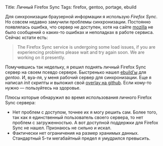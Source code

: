 Title: Личный Firefox Sync
Tags: firefox, gentoo, portage, ebuild

Для синхронизации браузерной  информации я использую *Firefox  Sync*.  Но совсем
недавно замучили проблемы синхронизации. Постоянно появлялась ошибка, что сервер
не доступен, хотя  на сайте [mozilla][sync-status] не было  сообщений о каких-то
ошибках и неполадках в работе сервиса. Сейчас кстати есть:

> The  Firefox  Sync  service  is  undergoing  some  load  issues,  if  you  are
> experiencing problems  please wait and  try again soon.  We are working  on it
> presently.

Помучившись так  недельку, я решил поднять  личный Firefox Sync сервер  на своем
псевдо сервере. Быстренько нашел [ebuild'ы][ebuild]  для *gentoo*.  И, вуа-ля, у
меня рабочий  сервер для синхронизации. Еще  я написал *init* скрипты  и выложил
свой [overlay  на github][puzan-overlay].  Если  кому-то нужно —  пользуйтесь на
здоровье.

Плюсы которые обнаружил во время использования личного Firefox Sync сервера:

* Нет проблем с  доступом, точнее их я  могу решить сам.  Более того,  так как я
  единственный пользователь своего сервера, то  нет проблем с загруженностью.  А
  вот доступной  поддержки для  Firefox Sync  не нашел.   Признаюсь не  сильно и
  искал.
* Фактически  нет  ограничения  на  размер  хранимых  данных.  Стандартный  5-ти
  мегабайтный предел я умудрился превысить.

[sync-status]: https://services.mozilla.com/status/
[ebuild]: http://gpo.zugaina.org/Search?search=mozilla-sync-server
[puzan-overlay]: https://github.com/puzan/puzan-overlay
